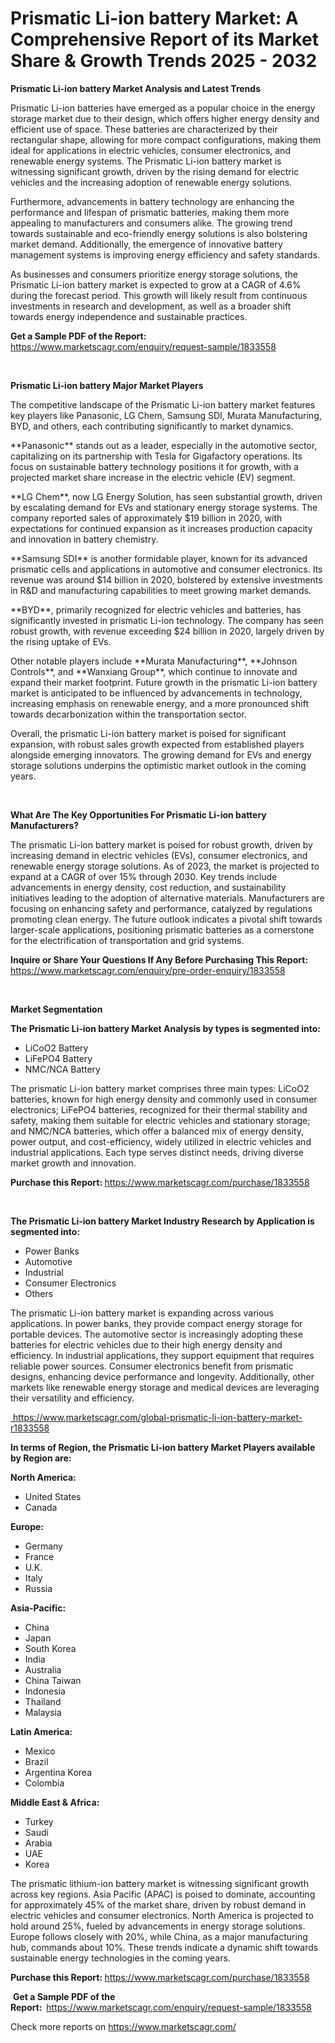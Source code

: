 <p><h1>Prismatic Li-ion battery Market: A Comprehensive Report of its Market Share & Growth Trends 2025 - 2032</h1></p><p><strong>Prismatic Li-ion battery Market Analysis and Latest Trends</strong></p>
<p><p>Prismatic Li-ion batteries have emerged as a popular choice in the energy storage market due to their design, which offers higher energy density and efficient use of space. These batteries are characterized by their rectangular shape, allowing for more compact configurations, making them ideal for applications in electric vehicles, consumer electronics, and renewable energy systems. The Prismatic Li-ion battery market is witnessing significant growth, driven by the rising demand for electric vehicles and the increasing adoption of renewable energy solutions.</p><p>Furthermore, advancements in battery technology are enhancing the performance and lifespan of prismatic batteries, making them more appealing to manufacturers and consumers alike. The growing trend towards sustainable and eco-friendly energy solutions is also bolstering market demand. Additionally, the emergence of innovative battery management systems is improving energy efficiency and safety standards. </p><p>As businesses and consumers prioritize energy storage solutions, the Prismatic Li-ion battery market is expected to grow at a CAGR of 4.6% during the forecast period. This growth will likely result from continuous investments in research and development, as well as a broader shift towards energy independence and sustainable practices.</p></p>
<p><strong>Get a Sample PDF of the Report:&nbsp;</strong> <a href="https://www.marketscagr.com/enquiry/request-sample/1833558?utm_campaign=3452&utm_medium=2&utm_source=Github&utm_content=ia&utm_term=26032025&utm_id=prismatic-li-ion-battery">https://www.marketscagr.com/enquiry/request-sample/1833558</a></p>
<p>&nbsp;</p>
<p><strong>Prismatic Li-ion battery Major Market Players</strong></p>
<p><p>The competitive landscape of the Prismatic Li-ion battery market features key players like Panasonic, LG Chem, Samsung SDI, Murata Manufacturing, BYD, and others, each contributing significantly to market dynamics.</p><p>**Panasonic** stands out as a leader, especially in the automotive sector, capitalizing on its partnership with Tesla for Gigafactory operations. Its focus on sustainable battery technology positions it for growth, with a projected market share increase in the electric vehicle (EV) segment.</p><p>**LG Chem**, now LG Energy Solution, has seen substantial growth, driven by escalating demand for EVs and stationary energy storage systems. The company reported sales of approximately $19 billion in 2020, with expectations for continued expansion as it increases production capacity and innovation in battery chemistry.</p><p>**Samsung SDI** is another formidable player, known for its advanced prismatic cells and applications in automotive and consumer electronics. Its revenue was around $14 billion in 2020, bolstered by extensive investments in R&D and manufacturing capabilities to meet growing market demands.</p><p>**BYD**, primarily recognized for electric vehicles and batteries, has significantly invested in prismatic Li-ion technology. The company has seen robust growth, with revenue exceeding $24 billion in 2020, largely driven by the rising uptake of EVs.</p><p>Other notable players include **Murata Manufacturing**, **Johnson Controls**, and **Wanxiang Group**, which continue to innovate and expand their market footprint. Future growth in the prismatic Li-ion battery market is anticipated to be influenced by advancements in technology, increasing emphasis on renewable energy, and a more pronounced shift towards decarbonization within the transportation sector.</p><p>Overall, the prismatic Li-ion battery market is poised for significant expansion, with robust sales growth expected from established players alongside emerging innovators. The growing demand for EVs and energy storage solutions underpins the optimistic market outlook in the coming years.</p></p>
<p>&nbsp;</p>
<p><strong>What Are The Key Opportunities For Prismatic Li-ion battery Manufacturers?</strong></p>
<p><p>The prismatic Li-ion battery market is poised for robust growth, driven by increasing demand in electric vehicles (EVs), consumer electronics, and renewable energy storage solutions. As of 2023, the market is projected to expand at a CAGR of over 15% through 2030. Key trends include advancements in energy density, cost reduction, and sustainability initiatives leading to the adoption of alternative materials. Manufacturers are focusing on enhancing safety and performance, catalyzed by regulations promoting clean energy. The future outlook indicates a pivotal shift towards larger-scale applications, positioning prismatic batteries as a cornerstone for the electrification of transportation and grid systems.</p></p>
<p><strong>Inquire or Share Your Questions If Any Before Purchasing This Report:</strong> <a href="https://www.marketscagr.com/enquiry/pre-order-enquiry/1833558?utm_campaign=3452&utm_medium=2&utm_source=Github&utm_content=ia&utm_term=26032025&utm_id=prismatic-li-ion-battery">https://www.marketscagr.com/enquiry/pre-order-enquiry/1833558</a></p>
<p>&nbsp;</p>
<p><strong>Market Segmentation</strong></p>
<p><strong>The Prismatic Li-ion battery Market Analysis by types is segmented into:</strong></p>
<p><ul><li>LiCoO2 Battery</li><li>LiFePO4 Battery</li><li>NMC/NCA Battery</li></ul></p>
<p><p>The prismatic Li-ion battery market comprises three main types: LiCoO2 batteries, known for high energy density and commonly used in consumer electronics; LiFePO4 batteries, recognized for their thermal stability and safety, making them suitable for electric vehicles and stationary storage; and NMC/NCA batteries, which offer a balanced mix of energy density, power output, and cost-efficiency, widely utilized in electric vehicles and industrial applications. Each type serves distinct needs, driving diverse market growth and innovation.</p></p>
<p><strong>Purchase this Report:&nbsp;</strong><a href="https://www.marketscagr.com/purchase/1833558?utm_campaign=3452&utm_medium=2&utm_source=Github&utm_content=ia&utm_term=26032025&utm_id=prismatic-li-ion-battery">https://www.marketscagr.com/purchase/1833558</a></p>
<p>&nbsp;</p>
<p><strong>The Prismatic Li-ion battery Market Industry Research by Application is segmented into:</strong></p>
<p><ul><li>Power Banks</li><li>Automotive</li><li>Industrial</li><li>Consumer Electronics</li><li>Others</li></ul></p>
<p><p>The prismatic Li-ion battery market is expanding across various applications. In power banks, they provide compact energy storage for portable devices. The automotive sector is increasingly adopting these batteries for electric vehicles due to their high energy density and efficiency. In industrial applications, they support equipment that requires reliable power sources. Consumer electronics benefit from prismatic designs, enhancing device performance and longevity. Additionally, other markets like renewable energy storage and medical devices are leveraging their versatility and efficiency.</p></p>
<p><a href="https://www.marketscagr.com/global-prismatic-li-ion-battery-market-r1833558?utm_campaign=3452&utm_medium=2&utm_source=Github&utm_content=ia&utm_term=26032025&utm_id=prismatic-li-ion-battery">&nbsp;https://www.marketscagr.com/global-prismatic-li-ion-battery-market-r1833558</a></p>
<p><strong>In terms of Region, the Prismatic Li-ion battery Market Players available by Region are:</strong></p>
<p>
    <p> <strong> North America: </strong>
        <ul>
            <li>United States</li>
            <li>Canada</li>
        </ul>
        </p> 
    <p> <strong> Europe: </strong>
        <ul>
            <li>Germany</li>
            <li>France</li>
            <li>U.K.</li>
            <li>Italy</li>
            <li>Russia</li>
        </ul>
        </p> 
    <p> <strong> Asia-Pacific: </strong>
        <ul>
            <li>China</li>
            <li>Japan</li>
            <li>South Korea</li>
            <li>India</li>
            <li>Australia</li>
            <li>China Taiwan</li>
            <li>Indonesia</li>
            <li>Thailand</li>
            <li>Malaysia</li>
        </ul>
        </p> 
    <p> <strong> Latin America: </strong>
        <ul>
            <li>Mexico</li>
            <li>Brazil</li>
            <li>Argentina Korea</li>
            <li>Colombia</li>
        </ul>
        </p> 
    <p> <strong> Middle East & Africa: </strong>
        <ul>
            <li>Turkey</li>
            <li>Saudi</li>
            <li>Arabia</li>
            <li>UAE</li>
            <li>Korea</li>
        </ul>
    </p>
    </p>
<p><p>The prismatic lithium-ion battery market is witnessing significant growth across key regions. Asia Pacific (APAC) is poised to dominate, accounting for approximately 45% of the market share, driven by robust demand in electric vehicles and consumer electronics. North America is projected to hold around 25%, fueled by advancements in energy storage solutions. Europe follows closely with 20%, while China, as a major manufacturing hub, commands about 10%. These trends indicate a dynamic shift towards sustainable energy technologies in the coming years.</p></p>
<p><strong>Purchase this Report: </strong><a href="https://www.marketscagr.com/purchase/1833558?utm_campaign=3452&utm_medium=2&utm_source=Github&utm_content=ia&utm_term=26032025&utm_id=prismatic-li-ion-battery">https://www.marketscagr.com/purchase/1833558</a></p>
<p>&nbsp;<strong>Get a Sample PDF of the Report:&nbsp;&nbsp;</strong><a href="https://www.marketscagr.com/enquiry/request-sample/1833558?utm_campaign=3452&utm_medium=2&utm_source=Github&utm_content=ia&utm_term=26032025&utm_id=prismatic-li-ion-battery">https://www.marketscagr.com/enquiry/request-sample/1833558</a></p>
<p><strong></strong></p>
<p>Check more reports on <a href="https://www.marketscagr.com/?utm_campaign=3452&utm_medium=2&utm_source=Github&utm_content=ia&utm_term=26032025&utm_id=prismatic-li-ion-battery">https://www.marketscagr.com/</a></p>